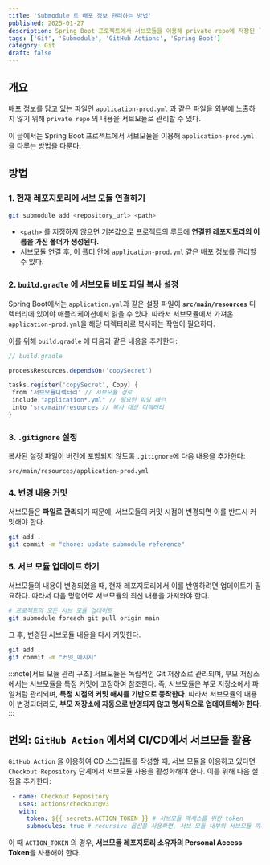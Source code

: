 ```yaml
---
title: 'Submodule 로 배포 정보 관리하는 방법'
published: 2025-01-27
description: Spring Boot 프로젝트에서 서브모듈을 이용해 private repo에 저장된 `application-prod.yml` 을 다루는 방법을 다룬다.
tags: ['Git', 'Submodule', 'GitHub Actions', 'Spring Boot']
category: Git
draft: false
---
```


## 개요

배포 정보를 담고 있는 파일인 `application-prod.yml` 과 같은 파일을 외부에 노출하지 않기 위해 `private repo` 의 내용을 서브모듈로 관리할 수 있다.

이 글에서는 Spring Boot 프로젝트에서 서브모듈을 이용해 `application-prod.yml` 을 다루는 방법을 다룬다.

## 방법

### 1. 현재 레포지토리에 서브 모듈 연결하기

```bash
git submodule add <repository_url> <path>
```

- `<path>` 를 지정하지 않으면 기본값으로 프로젝트의 루트에 **연결한 레포지토리의 이름을 가진 폴더가 생성된다.**
- 서브모듈 연결 후, 이 폴더 안에 `application-prod.yml` 같은 배포 정보를 관리할 수 있다.

### 2. `build.gradle` 에 서브모듈 배포 파일 복사 설정

Spring Boot에서는 `application.yml`과 같은 설정 파일이 **`src/main/resources`** 디렉터리에 있어야 애플리케이션에서 읽을 수 있다.
따라서 서브모듈에서 가져온 `application-prod.yml`을 해당 디렉터리로 복사하는 작업이 필요하다.

이를 위해 `build.gradle` 에 다음과 같은 내용을 추가한다:

```groovy
// build.gradle 

processResources.dependsOn('copySecret')

tasks.register('copySecret', Copy) {
 from '서브모듈디렉터리' // 서브모듈 경로
 include "application*.yml" // 필요한 파일 패턴
 into 'src/main/resources'// 복사 대상 디렉터리
}
```

### 3. `.gitignore` 설정

복사된 설정 파일이 버전에 포함되지 않도록 `.gitignore`에 다음 내용을 추가한다:

```.gitignore
src/main/resources/application-prod.yml
```

### 4. 변경 내용 커밋

서브모듈은 **파일로 관리**되기 때문에, 서브모듈의 커밋 시점이 변경되면 이를 반드시 커밋해야 한다.

```bash
git add .
git commit -m "chore: update submodule reference"
```

### 5. 서브 모듈 업데이트 하기

서브모듈의 내용이 변경되었을 때, 현재 레포지토리에서 이를 반영하려면 업데이트가 필요하다.
따라서 다음 명령어로 서브모듈의 최신 내용을 가져와야 한다.

```bash
# 프로젝트의 모든 서브 모듈 업데이트
git submodule foreach git pull origin main
```

그 후, 변경된 서브모듈 내용을 다시 커밋한다.

```bash
git add .
git commit -m "커밋_메시지"
```

:::note[서브 모듈 관리 구조]
서브모듈은 독립적인 Git 저장소로 관리되며, 부모 저장소에서는 서브모듈을 특정 커밋에 고정하여 참조한다. 즉, 서브모듈은 부모 저장소에서 파일처럼 관리되며, **특정 시점의 커밋 해시를 기반으로 동작한다**. 따라서 서브모듈의 내용이 변경되더라도, **부모 저장소에 자동으로 반영되지 않고 명시적으로 업데이트해야 한다.**
:::

## 번외: `GitHub Action` 에서의 CI/CD에서 서브모듈 활용

`GitHub Action` 을 이용하여 CD 스크립트를 작성할 때, 서브 모듈을 이용하고 있다면 `Checkout Repository` 단계에서 서브모듈 사용을 활성화해야 한다. 이를 위해 다음 설정을 추가한다:

```yml
 - name: Checkout Repository
   uses: actions/checkout@v3
   with:
     token: ${{ secrets.ACTION_TOKEN }} # 서브모듈 액세스를 위한 token
     submodules: true # recursive 옵션을 사용하면, 서브 모듈 내부의 서브모듈 까지 사용할 수 있다. 
```

이 때 `ACTION_TOKEN` 의 경우, **서브모듈 레포지토리 소유자의 Personal Access Token**을 사용해야 한다.
